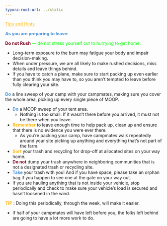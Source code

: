 ```yaml
---
typora-root-url: ../static
---
```


<span class="center" style="color:#fdb913;"><u>Tips and Hints</u></span>



<span style="color:#4891d9;">**As you are preparing to leave:**</span>

<span style="color:lime;"><span style="color:#77011e;">**Do not Rush**</span>  — do not stress yourself out to hurrying to get home.

- Long-term exposure to the burn may fatigue your body and impair decision-making. 
- When under pressure, we are all likely to make rushed decisions, miss details and leave things behind.  
- If you have to catch a plane, make sure to start packing up even earlier than you think you may have to, so you aren’t tempted to leave before fully clearing your site.



<span style="color:#4891d9;">**Do**</span>  a line sweep of your camp with your campmates, making sure you cover the whole area,  picking up every single piece of MOOP.

- <span style="color:#4891d9">**Do**</span>  a MOOP sweep of your tent area.
  - Nothing is too small.  If it wasn’t there before you arrived, it must not be there when you leave.
- <span style="color:#fdb913;">**Remember**</span>  to leave enough time to help pack up, clean up and ensure that there is no evidence you were ever there.
  - As you’re packing your camp, have campmates walk repeatedly around your site picking up anything and everything that’s not part of the farm.
- <span style="color:#fdb913;">**Sort**</span> your trash and recycling for drop-off at allocated sites on your way home.
- <span style="color:#77011e;">**Do not**</span> dump your trash anywhere in neighboring communities that is not a designated trash or recycling site.
- <span style="color:#4891d9;">**Take** </span> your trash with you! And if you have space, please take an orphan bag if you happen to see one at the gate on your way out.
- If you are hauling anything that is not inside your vehicle, stop periodically and check to make sure your vehicle’s load is secured and hasn’t loosened in the wind.

<span style="color:#fdb913;">**TIP**</span> : Doing this periodically, through the week, will make it easier.

- If half of your campmates will have left before you, the folks left behind are going to have a lot more work to do. 

  ​